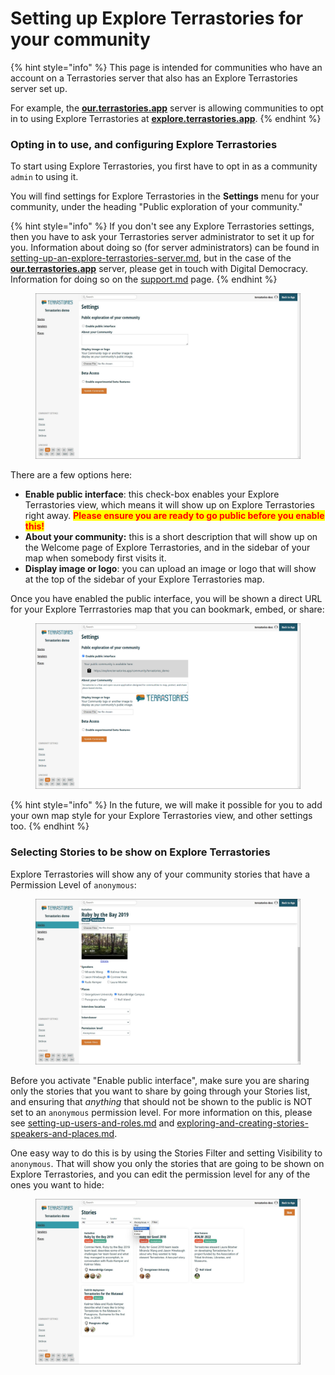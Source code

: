 # Setting up Explore Terrastories for your community

{% hint style="info" %}
This page is intended for communities who have an account on a Terrastories server that also has an Explore Terrastories server set up.&#x20;

For example, the [**our.terrastories.app**](https://our.terrastories.app/) server is allowing communities to opt in to using Explore Terrastories at [**explore.terrastories.app**](https://explore.terrastories.app/).
{% endhint %}

### Opting in to use, and configuring Explore Terrastories

To start using Explore Terrastories, you first have to opt in as a community `admin` to using it.

You will find settings for Explore Terrastories in the **Settings** menu for your community, under the heading "Public exploration of your community."

{% hint style="info" %}
If you don't see any Explore Terrastories settings, then you have to ask your Terrastories server administrator to set it up for you. Information about doing so (for server administrators) can be found in [setting-up-an-explore-terrastories-server.md](../setting-up-a-terrastories-server/setting-up-an-explore-terrastories-server.md "mention"), but in the case of the [**our.terrastories.app**](https://our.terrastories.app/) server, please get in touch with Digital Democracy. Information for doing so on the [support.md](../miscellaneous/support.md "mention") page.
{% endhint %}

<figure><img src="../.gitbook/assets/Explore-opt-in-1.jpg" alt=""><figcaption></figcaption></figure>

There are a few options here:

* **Enable public interface**: this check-box enables your Explore Terrastories view, which means it will show up on Explore Terrastories right away. <mark style="color:red;">**Please ensure you are ready to go public before you enable this!**</mark>
* **About your community:** this is a short description that will show up on the Welcome page of Explore Terrastories, and in the sidebar of your map when somebody first visits it.
* **Display image or logo**: you can upload an image or logo that will show at the top of the sidebar of your Explore Terrastories map.

Once you have enabled the public interface, you will be shown a direct URL for your Explore Terrrastories map that you can bookmark, embed, or share:

<figure><img src="../.gitbook/assets/Explore-opt-in-2 (2).png" alt=""><figcaption></figcaption></figure>

{% hint style="info" %}
In the future, we will make it possible for you to add your own map style for your Explore Terrastories view, and other settings too.
{% endhint %}

### Selecting Stories to be show on Explore Terrastories

Explore Terrastories will show any of your community stories that have a Permission Level of `anonymous`:

<figure><img src="../.gitbook/assets/Explore-opt-in-3 (1).jpg" alt=""><figcaption></figcaption></figure>

Before you activate "Enable public interface", make sure you are sharing only the stories that you want to share by going through your Stories list, and ensuring that _anything_ that should not be shown to the public is NOT set to an `anonymous` permission level. For more information on this, please see [setting-up-users-and-roles.md](../using-terrastories/using-the-terrastories-member-dashboard/setting-up-users-and-roles.md "mention") and [exploring-and-creating-stories-speakers-and-places.md](../using-terrastories/using-the-terrastories-member-dashboard/exploring-and-creating-stories-speakers-and-places.md "mention").

One easy way to do this is by using the Stories Filter and setting Visibility to `anonymous`. That will show you only the stories that are going to be shown on Explore Terrastories, and you can edit the permission level for any of the ones you want to hide:

<figure><img src="../.gitbook/assets/Explore-opt-in-4 (1).jpg" alt=""><figcaption></figcaption></figure>

